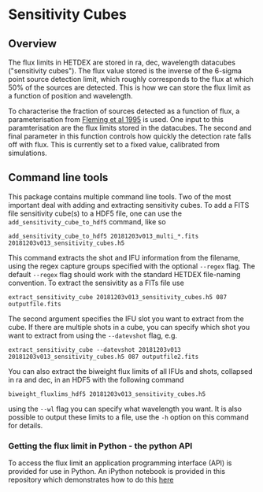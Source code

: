 # Sensitivity Cubes

## Overview 

The flux limits in HETDEX are stored in ra, dec, wavelength datacubes ("sensitivity cubes"). The flux 
value stored is the inverse of the 6-sigma point source detection limit, which roughly corresponds to the flux at
which 50% of the sources are detected. This is how we can store the flux limit as a 
function of position and wavelength.

To characterise the fraction of sources detected as a function of flux, a parameterisation
from [Fleming et al 1995](http://adsabs.harvard.edu/abs/1995AJ....109.1044F) is used. One input
to this paramterisation are the flux limits stored in the datacubes. The second and
final parameter in this function controls how quickly the detection rate falls off with 
flux. This is currently set to a fixed value, calibrated from simulations.


## Command line tools

This package contains multiple command line tools. Two of the most important
deal with adding and extracting sensitivity cubes. To add a FITS file sensitivity cube(s)
to a HDF5 file, one can use the `add_sensitivity_cube_to_hdf5` command, like so

```
add_sensitivity_cube_to_hdf5 20181203v013_multi_*.fits 20181203v013_sensitivity_cubes.h5
```

This command extracts the shot and IFU information from the filename, using the 
regex capture groups specified with the optional `--regex` flag. The default
`--regex` flag should work with the standard HETDEX file-naming convention. To extract
the sensivitity as a FITs file use

`extract_sensitivity_cube 20181203v013_sensitivity_cubes.h5 087 outputfile.fits`

The second argument specifies the IFU slot you want to extract from the
cube. If there are multiple shots in a cube, you can specify which shot
you want to extract from using the `--datevshot` flag, e.g.

```
extract_sensitivity_cube --datevshot 20181203v013 20181203v013_sensitivity_cubes.h5 087 outputfile2.fits
```

You can also extract the biweight flux limits of all IFUs and shots, collapsed in ra and dec,
in an HDF5 with the following command

```
biweight_fluxlims_hdf5 20181203v013_sensitivity_cubes.h5
```

using the ``--wl`` flag you can specify what wavelength you want. It is also possible to output these limits
to a file, use the ``-h`` option on this command for details.

### Getting the flux limit in Python - the python API

To access the flux limit an application programming interface (API) is provided for
use in Python. An iPython notebook is provided in this repository which demonstrates
how to do this [here](../../notebooks/04-Getting_Flux_Limits_from_the_HDF5_Files.ipynb)



